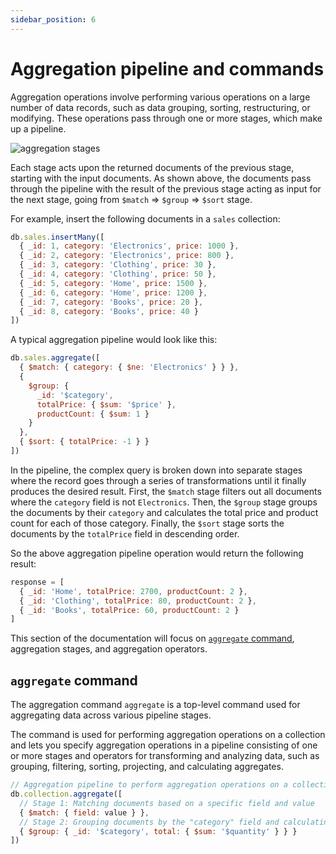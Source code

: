 ```yaml
---
sidebar_position: 6
---
```


# Aggregation pipeline and commands

Aggregation operations involve performing various operations on a large number of data records, such as data grouping, sorting, restructuring, or modifying.
These operations pass through one or more stages, which make up a pipeline.

![aggregation stages](/img/docs/aggregation-stages.jpg)

Each stage acts upon the returned documents of the previous stage, starting with the input documents.
As shown above, the documents pass through the pipeline with the result of the previous stage acting as input for the next stage, going from `$match` => `$group` => `$sort` stage.

For example, insert the following documents in a `sales` collection:

```javascript
db.sales.insertMany([
  { _id: 1, category: 'Electronics', price: 1000 },
  { _id: 2, category: 'Electronics', price: 800 },
  { _id: 3, category: 'Clothing', price: 30 },
  { _id: 4, category: 'Clothing', price: 50 },
  { _id: 5, category: 'Home', price: 1500 },
  { _id: 6, category: 'Home', price: 1200 },
  { _id: 7, category: 'Books', price: 20 },
  { _id: 8, category: 'Books', price: 40 }
])
```

A typical aggregation pipeline would look like this:

```javascript
db.sales.aggregate([
  { $match: { category: { $ne: 'Electronics' } } },
  {
    $group: {
      _id: '$category',
      totalPrice: { $sum: '$price' },
      productCount: { $sum: 1 }
    }
  },
  { $sort: { totalPrice: -1 } }
])
```

In the pipeline, the complex query is broken down into separate stages where the record goes through a series of transformations until it finally produces the desired result.
First, the `$match` stage filters out all documents where the `category` field is not `Electronics`.
Then, the `$group` stage groups the documents by their `category` and calculates the total price and product count for each of those category.
Finally, the `$sort` stage sorts the documents by the `totalPrice` field in descending order.

So the above aggregation pipeline operation would return the following result:

```javascript
response = [
  { _id: 'Home', totalPrice: 2700, productCount: 2 },
  { _id: 'Clothing', totalPrice: 80, productCount: 2 },
  { _id: 'Books', totalPrice: 60, productCount: 2 }
]
```

This section of the documentation will focus on [`aggregate` command](#aggregate-command), aggregation stages, and aggregation operators.

## `aggregate` command

The aggregation command `aggregate` is a top-level command used for aggregating data across various pipeline stages.

The command is used for performing aggregation operations on a collection and lets you specify aggregation operations in a pipeline consisting of one or more stages and operators for transforming and analyzing data, such as grouping, filtering, sorting, projecting, and calculating aggregates.

```javascript
// Aggregation pipeline to perform aggregation operations on a collection
db.collection.aggregate([
  // Stage 1: Matching documents based on a specific field and value
  { $match: { field: value } },
  // Stage 2: Grouping documents by the "category" field and calculating the sum of the "quantity" field
  { $group: { _id: '$category', total: { $sum: '$quantity' } } }
])
```

